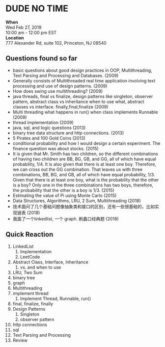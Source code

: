 # DUDE NO TIME

**When**  
Wed Feb 27, 2019  
10:00 am - 12:00 pm EST  
**Location**  
777 Alexander Rd, suite 102, Princeton, NJ 08540

## Questions found so far

* basic questions about good design practices in OOP, Multithreading, Text Parsing and Processing and Databases. (2009)
* Generally consists of Multithreaded real time application involving text processing and use of design patterns. (2009)
* How does swing use multithreading? (2009)
* java threads, final vs finalize, design patterns like singleton, observer pattern, abstract class vs inheritance when to use what, abstract classes vs interface. finally,final,finalize (2009)
* Multi threading what happens in run() when class implements Runnable (2009)
* thread implementation (2009)
* java, sql, and logic questions (2013)
* binary tree data structure and http connections. (2013)
* 5 Pirates and 100 Gold Coins (2013)
* conditional probability and how I would design a certain experiment. The finance question was about stocks. (2015)
* It is given that Mr. Smith has two children, so the different combinations of having two children are BB, BG, GB, and GG, all of which have equal probability, 1/4. It is also given that there is at least one boy. Therefore, we can cross out the GG combination. That leaves us with three combinations, BB, BG, and GB, all of which have equal probability, 1/3. Given that there is at least one boy, what is the probability that the other is a boy? Only one in the three combinations has two boys, therefore, the probability that the other is a boy is 1/3.  (2015)
* Estimating the value of Pi using Monte Carlo (2015)
* Data Structures, Algorithms, LRU, 2 Sum, Multithreading (2018)
* 技术面问了几个基础问题像抽象类和接口的区别，还有一些很基础的，比如实现链表 (2018)
* 我面了一个linkedlist, 一个 graph. 刷蠡口经典题 (2018)

## Quick Reaction

1. LinkedList
    1. Implementation
    2. LeetCode
2. Abstract Class, Interface, Inheritance
    1. vs. and when to use
3. LRU, Two Sum
4. binary tree
5. graph
6. Multithreading
7. implement thread
    1. Implement Thread, Runnable, run()
8. final, finalize, finally
9. Design Patterns
    1. Singleton
    2. observer pattern
9. http connections
10. sql
11. Text Parsing and Processing
12. Review
